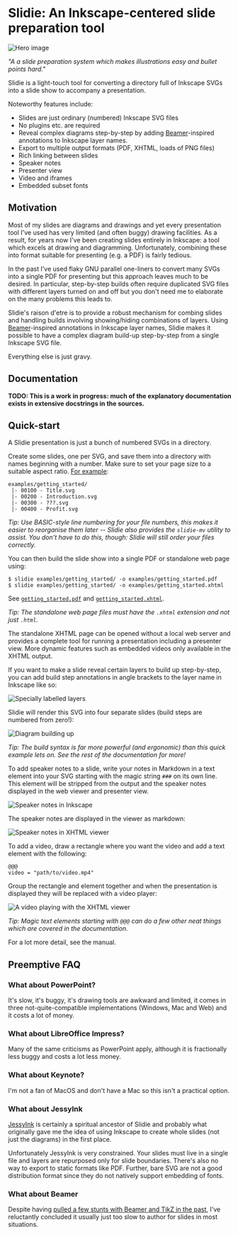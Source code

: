 Slidie: An Inkscape-centered slide preparation tool
===================================================

![Hero image](./docs/source/_static/hero.png)

*"A a slide preparation system which makes illustrations easy and bullet points
hard."*

Slidie is a light-touch tool for converting a directory full of Inkscape SVGs
into a slide show to accompany a presentation.

Noteworthy features include:

* Slides are just ordinary (numbered) Inkscape SVG files
* No plugins etc. are required
* Reveal complex diagrams step-by-step by adding
  [Beamer](https://en.wikipedia.org/wiki/Beamer_(LaTeX))-inspired annotations
  to Inkscape layer names.
* Export to multiple output formats (PDF, XHTML, loads of PNG files)
* Rich linking between slides
* Speaker notes
* Presenter view
* Video and iframes
* Embedded subset fonts


Motivation
----------

Most of my slides are diagrams and drawings and yet every presentation tool
I've used has very limited (and often buggy) drawing facilities. As a result,
for years now I've been creating slides entirely in Inkscape: a tool which
excels at drawing and diagramming. Unfortunately, combining these into format
suitable for presenting (e.g. a PDF) is fairly tedious.

In the past I've used flaky GNU parallel one-liners to convert many SVGs into a
single PDF for presenting but this approach leaves much to be desired. In
particular, step-by-step builds often require duplicated SVG files with
different layers turned on and off but you don't need me to elaborate on the
many problems this leads to.

Slidie's raison d'etre is to provide a robust mechanism for combing slides and
handling builds involving showing/hiding combinations of layers. Using
[Beamer](https://en.wikipedia.org/wiki/Beamer_%28LaTeX%29)-inspired annotations
in Inkscape layer names, Slidie makes it possible to have a complex diagram
build-up step-by-step from a single Inkscape SVG file.

Everything else is just gravy.


Documentation
-------------

**TODO: This is a work in progress: much of the explanatory documentation exists
in extensive docstrings in the sources.**


Quick-start
-----------

A Slidie presentation is just a bunch of numbered SVGs in a directory.

Create some slides, one per SVG, and save them into a directory with names
beginning with a number. Make sure to set your page size to a suitable aspect
ratio. [For example](./docs/source/_static/examples/getting_started):

    examples/getting_started/
     |- 00100 - Title.svg
     |- 00200 - Introduction.svg
     |- 00300 - ???.svg
     |- 00400 - Profit.svg

*Tip: Use BASIC-style line numbering for your file numbers, this makes it
easier to reorganise them later -- Slidie also provides the `slidie-mv` utility
to assist. You don't have to do this, though: Slidie will still order your
files correctly.*

You can then build the slide show into a single PDF or standalone web page
using:

    $ slidie examples/getting_started/ -o examples/getting_started.pdf
    $ slidie examples/getting_started/ -o examples/getting_started.xhtml

See [`getting_started.pdf`](./docs/source/_static/examples/getting_started.pdf) and
[`getting_started.xhtml`](./docs/source/_static/examples/getting_started.xhtml).

*Tip: The standalone web page files must have the `.xhtml` extension and not
just `.html`.*

The standalone XHTML page can be opened without a local web server and provides
a complete tool for running a presentation including a presenter view. More
dynamic features such as embedded videos only available in the XHTML output.

If you want to make a slide reveal certain layers to build up step-by-step, you
can add build step annotations in angle brackets to the layer name in Inkscape
like so:

![Specially labelled layers](./docs/source/_static/build_steps_screenshot.png)

Slidie will render this SVG into four separate slides (build steps are numbered
from zero!):

![Diagram building up](./docs/source/_static/build_steps.png)

*Tip: The build syntax is far more powerful (and ergonomic) than this quick
example lets on. See the rest of the documentation for more!*

To add speaker notes to a slide, write your notes in Markdown in a text element
into your SVG starting with the magic string `###` on its own line. This
element will be stripped from the output and the speaker notes displayed in the
web viewer and presenter view.

![Speaker notes in Inkscape](./docs/source/_static/speaker_notes_source_screenshot.png)

The speaker notes are displayed in the viewer as markdown:

![Speaker notes in XHTML viewer](./docs/source/_static/speaker_notes_viewer_screenshot.png)

To add a video, draw a rectangle where you want the video and add a text
element with the following:

    @@@
    video = "path/to/video.mp4"

Group the rectangle and element together and when the presentation is displayed
they will be replaced with a video player:

![A video playing with the XHTML viewer](./docs/source/_static/video_viewer_screenshot.png)

*Tip: Magic text elements starting with `@@@` can do a few other neat things
which are covered in the documentation.*

For a lot more detail, see the manual.


Preemptive FAQ
--------------

### What about PowerPoint?

It's slow, it's buggy, it's drawing tools are awkward and limited, it comes in
three not-quite-compatible implementations (Windows, Mac and Web) and it costs
a lot of money.


### What about LibreOffice Impress?

Many of the same criticisms as PowerPoint apply, although it is fractionally
less buggy and costs a lot less money.


### What about Keynote?

I'm not a fan of MacOS and don't have a Mac so this isn't a practical option.


### What about JessyInk

[JessyInk](https://code.google.com/archive/p/jessyink/) is certainly a
spiritual ancestor of Slidie and probably what originally gave me the idea of
using Inkscape to create whole slides (not just the diagrams) in the first
place.

Unfortunately JessyInk is very constrained. Your slides must live in a single
file and layers are repurposed only for slide boundaries. There's also no way
to export to static formats like PDF. Further, bare SVG are not a good
distribution format since they do not natively support embedding of fonts.


### What about Beamer

Despite having [pulled a few stunts with Beamer and TikZ in the
past](http://jhnet.co.uk/misc/handWavyPCIe.pdf), I've reluctantly concluded it
usually just too slow to author for slides in most situations.


